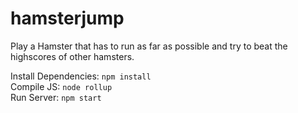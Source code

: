 # hamsterjump
Play a Hamster that has to run as far as possible and try to beat the highscores of other hamsters.
  
Install Dependencies:
`npm install`  
Compile JS:
`node rollup`  
Run Server:
`npm start`